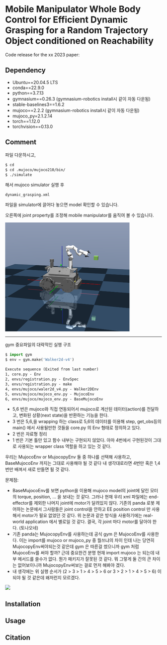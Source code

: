 # Mobile Manipulator Whole Body Control for Efficient Dynamic Grasping for a Random Trajectory Object conditioned on Reachability
Code release for the xx 2023 paper:
## Dependency
* Ubuntu==20.04.5 LTS
* conda==22.9.0
* python==3.7.13
* gymnasium==0.26.3 (gymnasium-robotics install시 같이 자동 다운됨)
* stable-baselines3==1.6.2
* mujoco==2.2.2 (gymnasium-robotics install시 같이 자동 다운됨)
* mujoco_py=2.1.2.14
* torch==1.12.0
* torchvision==0.13.0
## Comment
파일 다운하시고, 
```
$ cd
$ cd .mujoco/mujoco210/bin/
$ ./simulate
```
해서 mujoco simulator 실행 후 
```
dynamic_grasping.xml
```
파일을 simulator에 끌어다 놓으면 model 확인할 수 있습니다.

오른쪽에 joint property를 조정해 mobile manipulator를 움직여 볼 수 있습니다.

<img src="./figures/Mobile_Manipulator.png" width= "400px" height="350px" alt="Mobile Manipulator"></img>

---
gym 중요파일의 대략적인 실행 구조
```python
$ import gym
$ env = gym.make('Walker2d-v4')
```
```
Execute sequence (Exited from last number)
1, core.py - Env
2, envs/registration.py - EnvSpec
3, envs/registration.py - make
4, envs/mujoco/waler2d_v4.py - Walker2DEnv
5, envs/mujoco/mujoco_env.py - MujocoEnv
6, envs/mujoco/mujoco_env.py - BaseMujocoEnv
```
- 5,6 번은 mujoco와 직접 연동되어서 mujoco로 계산된 데이터(action)를 전달하고, 변화된 상황(next state)을 반환하는 기능을 한다. 
- 3 번은 5,6,을 wrapping 하는 class로 5,6의 데이터를 이용해 step, get_obs등의 main() 에서 사용될만한 것들을 core.py 의 Env 형태로 정의하고 있다.
- 2 번은 자료형 정리
- 1 번은 기본 틀만 있고 함수 내부는 구현되지 않았다. 아마 4번에서 구현된것이 그대로 사용되는 wrapper class 역할을 하고 있는 것 같다. 

우리는 MujocoEnv or MujocopyEnv 둘 중 하나를 선택해 사용하고, BaseMujocoEnv 까지는 그대로 사용해야 될 것 같다
내 생각대로라면 4번만 혹은 1,4 번만 배껴서 새로 만들면 될 것 같다. 

문제점: 
- BaseMujocoEnv를 보면 python을 이용해 mujoco model의 joint에 달린 모터의 torque, position, ... 을 보내는 것 같다. 그러나 현재 우리 xml 파일에는 end-effector를 제외한 나머지 joint에 motor가 달려있지 않다. 
기존의 panda 로봇 제어하는 논문에서 그사람들은 joint control을 안하고 EE position control 만 사용해서 motor가 필요 없었던 것 같다. 위 논문과 같은 방식을 사용하기에는 real-world application 에서 별로일 것 같다. 
결국, 각 joint 마다 motor를 달아야 한다. (토나오네)
- 기존 panda는 MujocopyEnv를 사용하는데 공식 gym 은 MujocoEnv를 사용한다. 이는 import를 mujoco or mujoco_py 중 뭘쓰냐의 차이 인데 나는 당연히 MujocopyEnv써야되는것 같은데 gym 은 따른걸 썼으니까 gym 처럼 MujocoEnv를 써야 할까? 근데 중요한건 분명 현재 import mujoco 는 되는데 내부 메서드를 쓸수가 없다. 뭔가 패키지가 잘못된 것 같다. 뭐 그렇게 둘 간의 큰 차이는 없어보이니까 MujocopyEnv써보는 걸로 먼저 해봐야 겠다.
- 내 생각에는 위 실행 순서가 (2 > 3 > 1 > 4 > 5 > 6 or 3 > 2 > 1 > 4 > 5 > 6) 이 되야 될 것 같은데 왜저런지 모르겠다.



<img src="![video_1](https://user-images.githubusercontent.com/70443606/201626289-d55b5b28-4628-401f-9339-86e952189ba5.gif)">
</img>

## Installation


## Usage

## Citation